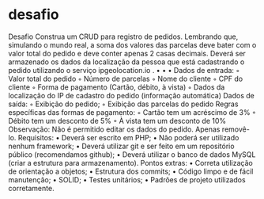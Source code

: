 # desafio

Desafio
Construa um CRUD para registro de pedidos. Lembrando que, simulando o mundo real, a soma dos
valores das parcelas deve bater com o valor total do pedido e deve conter apenas 2 casas decimais.
Deverá ser armazenado os dados da localização da pessoa que está cadastrando o pedido utilizando
o serviço ipgeolocation.io .
•
•
•
Dados de entrada:
◦ Valor total do pedido
◦ Número de parcelas
◦ Nome do cliente
◦ CPF do cliente
◦ Forma de pagamento (Cartão, débito, à vista)
◦ Dados da localização do IP de cadastro do pedido (informação automática)
Dados de saída:
◦ Exibição do pedido;
◦ Exibição das parcelas do pedido
Regras específicas das formas de pagamento:
◦ Cartão tem um acréscimo de 3%
◦ Débito tem um desconto de 5%
◦ À vista tem um desconto de 10%
Observação: Não é permitido editar os dados do pedido. Apenas removê-lo.
Requisitos:
• Deverá ser escrito em PHP;
• Não poderá ser utilizado nenhum framework;
• Deverá utilizar git e ser feito em um repositório público (recomendamos github);
• Deverá utilizar o banco de dados MySQL (criar a estrutura para armazenamento).
Pontos extras:
• Correta utilização de orientação a objetos;
• Estrutura dos commits;
• Código limpo e de fácil manutenção;
• SOLID;
• Testes unitários;
• Padrões de projeto utilizados corretamente.
